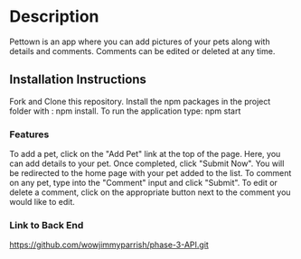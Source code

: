 # Description

Pettown is an app where you can add pictures of your pets along with details and comments.  Comments can be edited or deleted at any time. 

## Installation Instructions

Fork and Clone this repository.  Install the npm packages in the project folder with : npm install.  To run the application type: npm start

### Features

To add a pet, click on the "Add Pet" link at the top of the page.  Here, you can add details to your pet.  Once completed, click "Submit Now".  You will be redirected to the home page with your pet added to the list.  To comment on any pet, type into the "Comment" input and click "Submit".  To edit or delete a comment, click on the appropriate button next to the comment you would like to edit. 

### Link to Back End

https://github.com/wowjimmyparrish/phase-3-API.git

